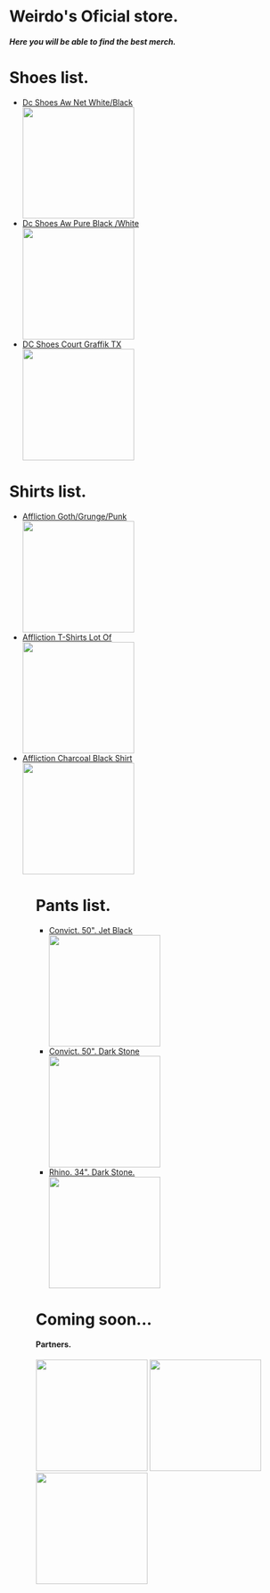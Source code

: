 <!DOCTYPE html>
<html>
<body>
<h1>Weirdo's Oficial store.</h1>
<h5>Here you will be able to find the <strong>best</strong> merch.</h5>
<h1>Shoes list.</h1>
<ul>
  <li><a href=https://www.lokalskate.com.br/tenis/dc/tenis-dc-shoes-aw-net-whiteblack>Dc Shoes Aw Net White/Black<a></li>
<img src=https://photos6.spartoo.pt/photos/232/23262988/23262988_500_A.jpg Width="200" Height="200">
<li><a href=https://www.tribalskateshop.com.br/tenis-dc-aw-pure-black-white/p>Dc Shoes Aw Pure Black /White<a></li>
<img src=https://static.tribalskateshop.com.br/produto/multifotos/837185023_4_837185023.png Width="200" Height="200">
<li><a href=https://www.netshoes.com.br/dc-tenis-dc-shoes-court-graffik-tx-AB2-0640-006-44>DC Shoes Court Graffik TX</a></li>
<img src=https://static.netshoes.com.br/produtos/dc-tenis-dc-shoes-court-graffik-tx/06/AB2-0640-006/AB2-0640-006_zoom1.jpg?ts=1630714103&ims=544x Width="200" Height="200">
</ul>
<h1>Shirts list.</h1>
<ul>
<li><a href=https://www.carousell.ph/p/affliction-goth-grunge-punk-shirt-1182484317/>Affliction Goth/Grunge/Punk<a></li>
<img src=https://media.karousell.com/media/photos/products/2022/9/2/affliction_gothgrungepunk_shir_1662148654_97a96164_progressive.jpg Width="200" Height="200">
<li><a href=https://discountbloc.ru/archive/products/w2zwxzvxyyzx.html>Affliction T-Shirts Lot Of</a></li>
<img src=https://i.ebayimg.com/images/g/0v4AAOSwyNpkOWkZ/s-l1600.jpg Width="200" Height="200">
<li><a href=https://www.ebay.com/itm/255879533384>Affliction Charcoal Black Shirt</a></li>
<img src=https://i.ebayimg.com/images/g/6PwAAOSwaMtjmpNx/s-l1200.webp Width="200" Height="200">
<ul>
<h1>Pants list.</h1>
<ul>
<li><a href=https://jnco.com/products/convict-black>Convict. 50". Jet Black</a></li>
<img src=https://jnco.com/cdn/shop/files/20230621_EcommShoot_JNCO_KenM_1185_grande.jpg?v=1687990267 Width="200" Height="200">
<li><a href=https://jnco.com/products/convict-50-dark-stone>Convict. 50". Dark Stone</a></li>
<img src=https://jnco.com/cdn/shop/files/20230621_EcommShoot_JNCO_KenM_1150_grande.jpg?v=1687990189 Width="200" Height="200">
<li><a href=https://jnco.com/products/rhino-34-dark-stone>Rhino. 34". Dark Stone.</a></li>
<img src=https://jnco.com/cdn/shop/files/20230622_EcommShoot_JNCO_KenM_0351_grande.jpg?v=1687990936 Width="200" Height="200">
</ul>
<h1>Coming soon...</h1>
<h4>Partners.</h4>
<img src=https://w7.pngwing.com/pngs/52/833/png-transparent-dc-shoe-co-usa-hd-logo.png Width="200" Height="200">
<img src=https://www.afflictionclothing.com/cdn/shop/files/AFF-LOGO_ed19edea-c4b0-48ee-92b2-df74bcad19da_2048x.png?v=1613639487 Width="200" Height="200">
<img src=https://www.pressrelease.com/files/4d/66/74daac62bc42f29d88117b8460f3.png Width="200" Height="200">
<link rel="stylesheet" type="text/css" href="https://github.com/legoman8304/legoman8304.github.io/blob/master/style.css">
</body>
</html>

